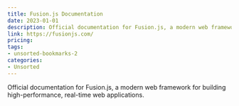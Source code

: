 ```yaml
---
title: Fusion.js Documentation
date: 2023-01-01
description: Official documentation for Fusion.js, a modern web framework for building high-performance, real-time web applications.
link: https://fusionjs.com/
pricing: 
tags: 
- unsorted-bookmarks-2 
categories: 
- Unsorted 
---
```


Official documentation for Fusion.js, a modern web framework for building high-performance, real-time web applications.